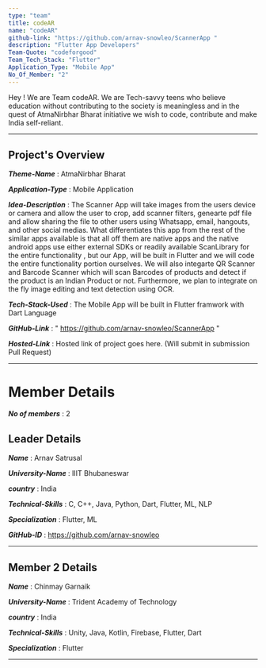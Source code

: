 ```yaml
---
type: "team"                   
title: codeAR
name: "codeAR"
github-link: "https://github.com/arnav-snowleo/ScannerApp "
description: "Flutter App Developers"
Team-Quote: "codeforgood"
Team_Tech_Stack: "Flutter"
Application_Type: "Mobile App"
No_Of_Member: "2"
---
```


Hey ! We are Team codeAR. We are Tech-savvy teens who believe education without contributing to the society is meaningless and in the quest of AtmaNirbhar Bharat initiative we wish to code, contribute and make India self-reliant.

---

## Project's Overview

_**Theme-Name**_ :  AtmaNirbhar Bharat

_**Application-Type**_ :   Mobile Application 

_**Idea-Description**_ :   The Scanner App will take images from the users device or camera and allow the user to crop, add scanner filters, genearte pdf file and allow sharing the file to other users using Whatsapp, email, hangouts, and other social medias. What differentiates this app from the rest of the similar apps available is that all off them are native apps and the native android apps use either external SDKs or readily available ScanLibrary for the entire functionality , but our App, will be built in Flutter and we will code the entire functionality portion ourselves.
We will also integarte QR Scanner and Barcode Scanner which will scan Barcodes of products and detect if the product is an Indian Product or not.
Furthermore, we plan to integrate on the fly image editing and text detection using OCR.

_**Tech-Stack-Used**_ :   The Mobile App will be built in Flutter framwork with Dart Language

_**GitHub-Link**_ :   " https://github.com/arnav-snowleo/ScannerApp "

_**Hosted-Link**_ :    Hosted link of project goes here. (Will submit in submission Pull Request)

---

# Member Details

_**No of members**_ :  2

## Leader Details

_**Name**_ :  Arnav Satrusal

_**University-Name**_ :  IIIT Bhubaneswar

_**country**_ : India
 
_**Technical-Skills**_ : C, C++, Java, Python, Dart, Flutter, ML, NLP

_**Specialization**_ : Flutter, ML

_**GitHub-ID**_ :  https://github.com/arnav-snowleo

---

## Member 2 Details

_**Name**_ : Chinmay Garnaik

_**University-Name**_ : Trident Academy of Technology

_**country**_ : India
 
_**Technical-Skills**_ : Unity, Java, Kotlin, Firebase, Flutter, Dart

_**Specialization**_ : Flutter

---

